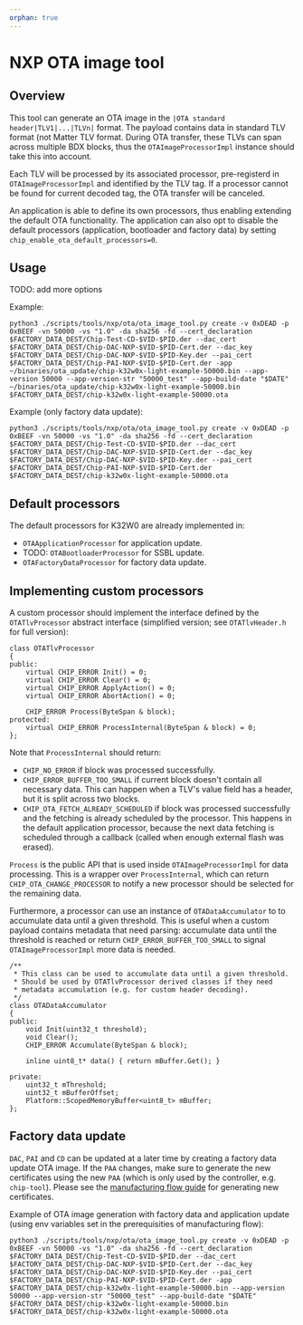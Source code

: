 ```yaml
---
orphan: true
---
```


# NXP OTA image tool

## Overview

This tool can generate an OTA image in the `|OTA standard header|TLV1|...|TLVn|`
format. The payload contains data in standard TLV format (not Matter TLV format.
During OTA transfer, these TLVs can span across multiple BDX blocks, thus the
`OTAImageProcessorImpl` instance should take this into account.

Each TLV will be processed by its associated processor, pre-registerd in
`OTAImageProcessorImpl` and identified by the TLV tag. If a processor cannot be
found for current decoded tag, the OTA transfer will be canceled.

An application is able to define its own processors, thus enabling extending the
default OTA functionality. The application can also opt to disable the default
processors (application, bootloader and factory data) by setting
`chip_enable_ota_default_processors=0`.

## Usage

TODO: add more options

Example:

```
python3 ./scripts/tools/nxp/ota/ota_image_tool.py create -v 0xDEAD -p 0xBEEF -vn 50000 -vs "1.0" -da sha256 -fd --cert_declaration $FACTORY_DATA_DEST/Chip-Test-CD-$VID-$PID.der --dac_cert $FACTORY_DATA_DEST/Chip-DAC-NXP-$VID-$PID-Cert.der --dac_key $FACTORY_DATA_DEST/Chip-DAC-NXP-$VID-$PID-Key.der --pai_cert $FACTORY_DATA_DEST/Chip-PAI-NXP-$VID-$PID-Cert.der -app ~/binaries/ota_update/chip-k32w0x-light-example-50000.bin --app-version 50000 --app-version-str "50000_test" --app-build-date "$DATE" ~/binaries/ota_update/chip-k32w0x-light-example-50000.bin $FACTORY_DATA_DEST/chip-k32w0x-light-example-50000.ota
```

Example (only factory data update):

```
python3 ./scripts/tools/nxp/ota/ota_image_tool.py create -v 0xDEAD -p 0xBEEF -vn 50000 -vs "1.0" -da sha256 -fd --cert_declaration $FACTORY_DATA_DEST/Chip-Test-CD-$VID-$PID.der --dac_cert $FACTORY_DATA_DEST/Chip-DAC-NXP-$VID-$PID-Cert.der --dac_key $FACTORY_DATA_DEST/Chip-DAC-NXP-$VID-$PID-Key.der --pai_cert $FACTORY_DATA_DEST/Chip-PAI-NXP-$VID-$PID-Cert.der $FACTORY_DATA_DEST/chip-k32w0x-light-example-50000.ota
```

## Default processors

The default processors for K32W0 are already implemented in:

-   `OTAApplicationProcessor` for application update.
-   TODO: `OTABootloaderProcessor` for SSBL update.
-   `OTAFactoryDataProcessor` for factory data update.

## Implementing custom processors

A custom processor should implement the interface defined by the
`OTATlvProcessor` abstract interface (simplified version; see `OTATlvHeader.h`
for full version):

```
class OTATlvProcessor
{
public:
    virtual CHIP_ERROR Init() = 0;
    virtual CHIP_ERROR Clear() = 0;
    virtual CHIP_ERROR ApplyAction() = 0;
    virtual CHIP_ERROR AbortAction() = 0;

    CHIP_ERROR Process(ByteSpan & block);
protected:
    virtual CHIP_ERROR ProcessInternal(ByteSpan & block) = 0;
};

```

Note that `ProcessInternal` should return:

-   `CHIP_NO_ERROR` if block was processed successfully.
-   `CHIP_ERROR_BUFFER_TOO_SMALL` if current block doesn't contain all necessary
    data. This can happen when a TLV's value field has a header, but it is split
    across two blocks.
-   `CHIP_OTA_FETCH_ALREADY_SCHEDULED` if block was processed successfully and
    the fetching is already scheduled by the processor. This happens in the
    default application processor, because the next data fetching is scheduled
    through a callback (called when enough external flash was erased).

`Process` is the public API that is used inside `OTAImageProcessorImpl` for data
processing. This is a wrapper over `ProcessInternal`, which can return
`CHIP_OTA_CHANGE_PROCESSOR` to notify a new processor should be selected for the
remaining data.

Furthermore, a processor can use an instance of `OTADataAccumulator` to to
accumulate data until a given threshold. This is useful when a custom payload
contains metadata that need parsing: accumulate data until the threshold is
reached or return `CHIP_ERROR_BUFFER_TOO_SMALL` to signal
`OTAImageProcessorImpl` more data is needed.

```
/**
 * This class can be used to accumulate data until a given threshold.
 * Should be used by OTATlvProcessor derived classes if they need
 * metadata accumulation (e.g. for custom header decoding).
 */
class OTADataAccumulator
{
public:
    void Init(uint32_t threshold);
    void Clear();
    CHIP_ERROR Accumulate(ByteSpan & block);

    inline uint8_t* data() { return mBuffer.Get(); }

private:
    uint32_t mThreshold;
    uint32_t mBufferOffset;
    Platform::ScopedMemoryBuffer<uint8_t> mBuffer;
};
```

## Factory data update

`DAC`, `PAI` and `CD` can be updated at a later time by creating a factory data
update OTA image. If the `PAA` changes, make sure to generate the new
certificates using the new `PAA` (which is only used by the controller, e.g.
`chip-tool`). Please see the
[manufacturing flow guide](../../../../examples/platform/nxp/doc/manufacturing_flow.md)
for generating new certificates.

Example of OTA image generation with factory data and application update (using
env variables set in the prerequisities of manufacturing flow):

```
python3 ./scripts/tools/nxp/ota/ota_image_tool.py create -v 0xDEAD -p 0xBEEF -vn 50000 -vs "1.0" -da sha256 -fd --cert_declaration $FACTORY_DATA_DEST/Chip-Test-CD-$VID-$PID.der --dac_cert $FACTORY_DATA_DEST/Chip-DAC-NXP-$VID-$PID-Cert.der --dac_key $FACTORY_DATA_DEST/Chip-DAC-NXP-$VID-$PID-Key.der --pai_cert $FACTORY_DATA_DEST/Chip-PAI-NXP-$VID-$PID-Cert.der -app $FACTORY_DATA_DEST/chip-k32w0x-light-example-50000.bin --app-version 50000 --app-version-str "50000_test" --app-build-date "$DATE" $FACTORY_DATA_DEST/chip-k32w0x-light-example-50000.bin $FACTORY_DATA_DEST/chip-k32w0x-light-example-50000.ota
```
